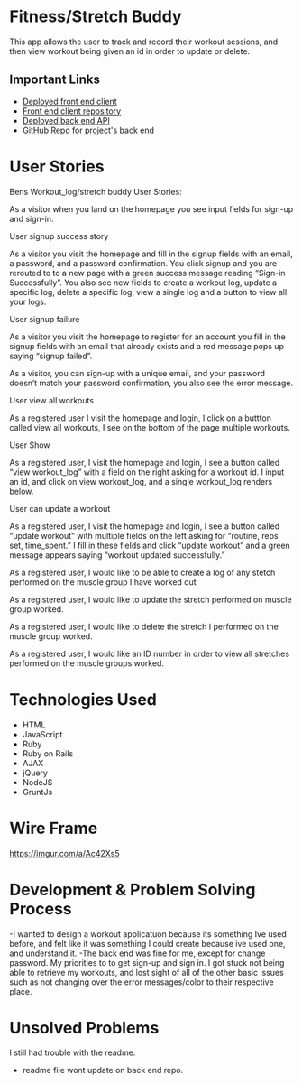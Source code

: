 
# Fitness/Stretch Buddy
This app allows the user to track and record their workout sessions, and then view workout being given an id in order to update or delete.


## Important Links

- [Deployed front end client](https://bgordon83.github.io/project_2_client)
- [Front end client repository](https://github.com/bgordon83/project_2_client)
- [Deployed back end API](https://https://calm-basin-76423.herokuapp.com/)
- [GitHub Repo for project's back end](https://github.com/bgordon83/Project_2_api)

# User Stories

Bens Workout_log/stretch buddy User Stories:

As a visitor when you land on the homepage you see input fields for sign-up and sign-in.

User signup success story

As a visitor you visit the homepage and fill in the signup fields with an email, a password, and a password confirmation. You click signup and you are rerouted to to a new page with a green success message reading “Sign-in Successfully”. You also see new fields to create a workout log, update a specific log, delete a specific log, view a single log and a button to view all your logs.

User signup failure

As a visitor you visit the homepage to register for an account you fill in the signup fields with an email that already exists and a red message pops up saying “signup failed”.

As a visitor, you can sign-up with a unique email, and your password doesn’t match your password confirmation, you also see the error message.

User view all workouts

As a registered user I visit the homepage and login, I click on a buttton called view all workouts, I see on the bottom of the page multiple workouts.

User Show

As a registered user, I visit the homepage and login, I see a button called “view workout_log” with a field on the right asking for a workout id. I input an id, and click on view workout_log, and a single workout_log renders below. 

User can update a workout

As a registered user, I visit the homepage and login, I see a button called “update workout” with multiple fields on the left asking for “routine, reps  set, time_spent.” I fill in these fields and click “update workout” and a green message appears saying “workout updated successfully.” 

As a registered user, I would like to be able to create a log of any stetch performed on the muscle group I have worked out

As a registered user, I would like to update the stretch performed on muscle group worked.

As a registered user, I would like to delete the stretch I performed on the muscle group worked.

As a registered user, I would like an ID number in order to view all stretches performed on the muscle groups worked. 



# Technologies Used

- HTML
- JavaScript
- Ruby
- Ruby on Rails
- AJAX
- jQuery
- NodeJS
- GruntJs

# Wire Frame
https://imgur.com/a/Ac42Xs5

# Development & Problem Solving Process

-I wanted to design a workout applicatuon because its something Ive used before, and felt like it was something I could create because ive used one, and understand it.
-The back end was fine for me, except for change password. My priorities to to get sign-up and sign in. I got stuck not being able to retrieve my workouts, and lost sight of all of the other basic issues such as not changing over the error messages/color to their respective place.


# Unsolved Problems
I still had trouble with the readme.
- readme file wont update on back end repo.
